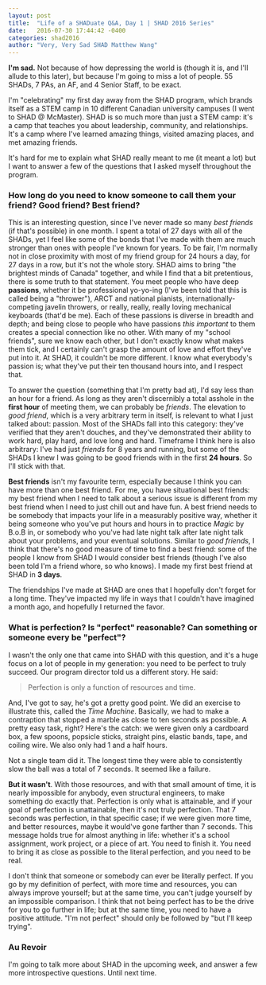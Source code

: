 ```yaml
---
layout: post
title:  "Life of a SHADuate Q&A, Day 1 | SHAD 2016 Series"
date:   2016-07-30 17:44:42 -0400
categories: shad2016
author: "Very, Very Sad SHAD Matthew Wang"
---
```


**I'm sad.** Not because of how depressing the world is (though it is, and I'll allude to this later), but because I'm going to miss a lot of people. 55 SHADs, 7 PAs, an AF, and 4 Senior Staff, to be exact.

I'm "celebrating" my first day away from the SHAD program, which brands itself as a STEM camp in 10 different Canadian university campuses (I went to SHAD @ McMaster). SHAD is so much more than just a STEM camp: it's a camp that teaches you about leadership, community, and relationships. It's a camp where I've learned amazing things, visited amazing places, and met amazing friends.

It's hard for me to explain what SHAD really meant to me (it meant a lot) but I want to answer a few of the questions that I asked myself throughout the program.

### How long do you need to know someone to call them your friend? Good friend? Best friend?

This is an interesting question, since I've never made so many *best friends* (if that's possible) in one month. I spent a total of 27 days with all of the SHADs, yet I feel like some of the bonds that I've made with them are much stronger than ones with people I've known for years. To be fair, I'm normally not in close proximity with most of my friend group for 24 hours a day, for 27 days in a row, but it's not the whole story. SHAD aims to bring "the brightest minds of Canada" together, and while I find that a bit pretentious, there is some truth to that statement. You meet people who have deep **passions**, whether it be professional yo-yo-ing (I've been told that this is called being a "thrower"), ARCT and national pianists, internationally-competing javelin throwers, or really, really, really loving mechanical keyboards (that'd be me). Each of these passions is diverse in breadth and depth; and being close to people who have passions *this important* to them creates a special connection like no other. With many of my "school friends", sure we know each other, but I don't exactly know what makes them tick, and I certainly can't grasp the amount of love and effort they've put into it. At SHAD, it couldn't be more different. I know what everybody's passion is; what they've put their ten thousand hours into, and I respect that.

To answer the question (something that I'm pretty bad at), I'd say less than an hour for a friend. As long as they aren't discernibly a total asshole in the **first hour** of meeting them, we can probably be *friends*. The elevation to *good friend*, which is a very arbitrary term in itself, is relevant to what I just talked about: passion. Most of the SHADs fall into this category: they've verified that they aren't douches, and they've demonstrated their ability to work hard, play hard, and love long and hard. Timeframe I think here is also arbitrary: I've had just *friends* for 8 years and running, but some of the SHADs I knew I was going to be good friends with in the first **24 hours**. So I'll stick with that.

**Best friends** isn't my favourite term, especially because I think you can have more than one best friend. For me, you have situational best friends: my best friend when I need to talk about a serious issue is different from my best friend when I need to just chill out and have fun. A best friend needs to be somebody that impacts your life in a measurably positive way, whether it being someone who you've put hours and hours in to practice *Magic* by B.o.B in, or somebody who you've had late night talk after late night talk about your problems, and your eventual solutions. Similar to *good friends*, I think that there's no good measure of time to find a best friend: some of the people I know from SHAD I would consider best friends (though I've also been told I'm a friend whore, so who knows). I made my first best friend at SHAD in **3 days**.

The friendships I've made at SHAD are ones that I hopefully don't forget for a long time. They've impacted my life in ways that I couldn't have imagined a month ago, and hopefully I returned the favor.

### What is perfection? Is "perfect" reasonable? Can something or someone every be "perfect"?

I wasn't the only one that came into SHAD with this question, and it's a huge focus on a lot of people in my generation: you need to be perfect to truly succeed. Our program director told us a different story. He said:

> Perfection is only a function of resources and time.

And, I've got to say, he's got a pretty good point. We did an exercise to illustrate this, called the *Time Machine*. Basically, we had to make a contraption that stopped a marble as close to ten seconds as possible. A pretty easy task, right? Here's the catch: we were given only a cardboard box, a few spoons, popsicle sticks, straight pins, elastic bands, tape, and coiling wire. We also only had 1 and a half hours.

Not a single team did it. The longest time they were able to consistently slow the ball was a total of 7 seconds. It seemed like a failure.

**But it wasn't**. With those resources, and with that small amount of time, it is nearly impossible for anybody, even structural engineers, to make something do exactly that. Perfection is only what is attainable, and if your goal of perfection is unattainable, then it's not truly perfection. That 7 seconds was perfection, in that specific case; if we were given more time, and better resources, maybe it would've gone farther than 7 seconds. This message holds true for almost anything in life: whether it's a school assignment, work project, or a piece of art. You need to finish it. You need to bring it as close as possible to the literal perfection, and you need to be real.

I don't think that someone or somebody can ever be literally perfect. If you go by my definition of perfect, with more time and resources, you can always improve yourself; but at the same time, you can't judge yourself by an impossible comparison. I think that not being perfect has to be the drive for you to go further in life; but at the same time, you need to have a positive attitude. "I'm not perfect" should only be followed by "but I'll keep trying".

### Au Revoir

I'm going to talk more about SHAD in the upcoming week, and answer a few more introspective questions. Until next time.
